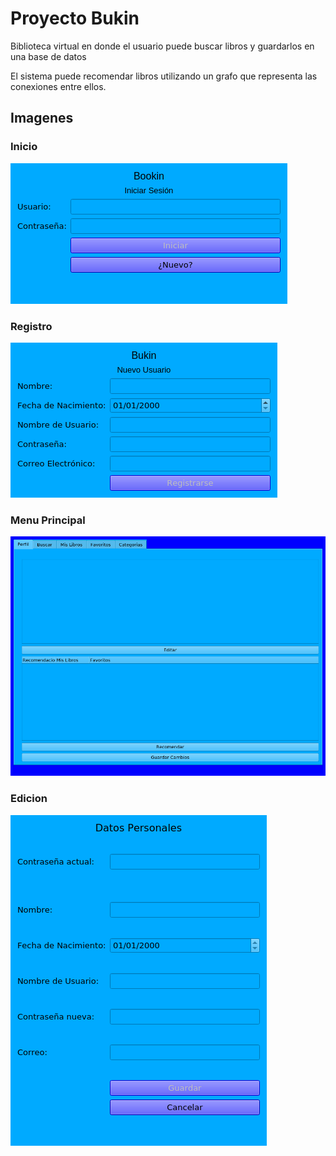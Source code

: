 # Proyecto Bukin
Biblioteca virtual en donde el usuario puede buscar libros y guardarlos en una base de datos

El sistema puede recomendar libros utilizando un grafo que representa las conexiones entre ellos.

## Imagenes 
### Inicio
![alt text](https://github.com/dojx/proyecto-bukin/blob/main/iniciodialog.png)

### Registro
![alt text](https://github.com/dojx/proyecto-bukin/blob/main/registrodialog.png)

### Menu Principal
![alt text](https://github.com/dojx/proyecto-bukin/blob/main/menuprincipal.png)

### Edicion
![alt text](https://github.com/dojx/proyecto-bukin/blob/main/editar.png)
